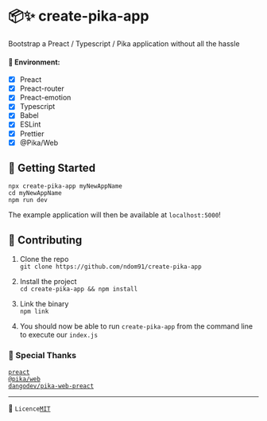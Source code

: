 # 📦✨ create-pika-app

Bootstrap a Preact / Typescript / Pika application without all the hassle

#### 🌲 Environment:

- [x] Preact
- [x] Preact-router
- [x] Preact-emotion
- [x] Typescript
- [x] Babel
- [x] ESLint
- [x] Prettier
- [x] @Pika/Web

## 🛫 Getting Started

```
npx create-pika-app myNewAppName
cd myNewAppName
npm run dev
```

The example application will then be available at `localhost:5000`!

## 🚧 Contributing

1. Clone the repo  
   `git clone https://github.com/ndom91/create-pika-app`

2. Install the project  
   `cd create-pika-app && npm install`

3. Link the binary  
   `npm link`

4. You should now be able to run `create-pika-app` from the command line to execute our `index.js`

### 🙏 Special Thanks

[`preact`](https://preactjs.com)  
[`@pika/web`](https://pika.dev)  
[`dangodev/pika-web-preact`](https://github.com/dangodev/pika-web-react)

---

📝 `Licence`[`MIT`](https://opensource.org/licenses/MIT)
